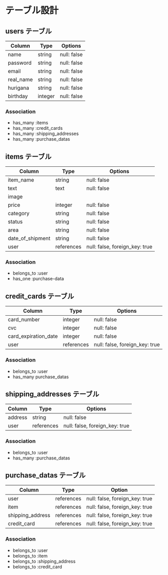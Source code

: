 # テーブル設計

## users テーブル

| Column     | Type      | Options     |
| ---------- | --------- | ----------- |
| name       | string    | null: false |
| password   | string    | null: false |
| email      | string    | null: false |
| real_name  | string    | null: false |
| hurigana   | string    | null: false |
| birthday   | integer   | null: false |

### Association

- has_many :items
- has_many :credit_cards
- has_many :shipping_addresses
- has_many :purchase_datas

## items テーブル
| Column           | Type       | Options                        |
| ---------------- | ---------- | ------------------------------ |
| item_name        | string     | null: false                    |
| text             | text       | null: false                    | 
| image            |            |                                |
| price            | integer    | null: false                    |
| category         | string     | null: false                    |
| status           | string     | null: false                    |
| area             | string     | null: false                    |
| date_of_shipment | string     | null: false                    |
| user             | references | null: false, foreign_key: true |

### Association

- belongs_to :user
- has_one :purchase-data

## credit_cards テーブル
| Column               | Type       | Options                        |
| -------------------- | ---------- | ------------------------------ |
| card_number          | integer    | null: false                    | 
| cvc                  | integer    | null: false                    | 
| card_expiration_date | integer    | null: false                    |
| user                 | references | null: false, foreign_key: true |

### Association

- belongs_to :user
- has_many purchase_datas

## shipping_addresses テーブル
| Column  | Type       | Options                        |
| ------- | ---------- | ------------------------------ |
| address | string     | null: false                    | 
| user    | references | null: false, foreign_key: true |

### Association

- belongs_to :user
- has_many :purchase_datas

## purchase_datas テーブル
| Column           | Type       | Option                         |
| ---------------- | ---------- | ------------------------------ |
| user             | references | null: false, foreign_key: true |
| item             | references | null: false, foreign_key: true |
| shipping_address | references | null: false, foreign_key: true |
| credit_card      | references | null: false, foreign_key: true |

### Association

- belongs_to :user
- belongs_to :item
- belongs_to :shipping_address
- belongs_to :credit_card